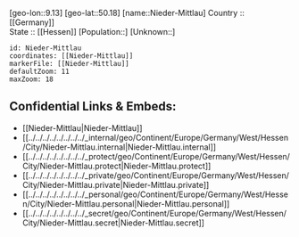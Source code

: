 ﻿---
location: [50.18,9.13] 
mapzoom: [7,12] 
mapmarker: city 
type: City
tags:
- geo/City


SpocWebEntityId: 32899
isDeleted: false
confidential: public

---
[geo-lon::9.13] 
[geo-lat::50.18] 
[name::Nieder-Mittlau] 
Country :: [[Germany]]  
State :: [[Hessen]] 
[Population::] 
[Unknown::] 


```leaflet
id: Nieder-Mittlau
coordinates: [[Nieder-Mittlau]] 
markerFile: [[Nieder-Mittlau]] 
defaultZoom: 11 
maxZoom: 18
```


## Confidential Links & Embeds: 
- [[Nieder-Mittlau|Nieder-Mittlau]]  
- [[../../../../../../../../_internal/geo/Continent/Europe/Germany/West/Hessen/City/Nieder-Mittlau.internal|Nieder-Mittlau.internal]] 
- [[../../../../../../../../_protect/geo/Continent/Europe/Germany/West/Hessen/City/Nieder-Mittlau.protect|Nieder-Mittlau.protect]] 
- [[../../../../../../../../_private/geo/Continent/Europe/Germany/West/Hessen/City/Nieder-Mittlau.private|Nieder-Mittlau.private]] 
- [[../../../../../../../../_personal/geo/Continent/Europe/Germany/West/Hessen/City/Nieder-Mittlau.personal|Nieder-Mittlau.personal]] 
- [[../../../../../../../../_secret/geo/Continent/Europe/Germany/West/Hessen/City/Nieder-Mittlau.secret|Nieder-Mittlau.secret]] 
